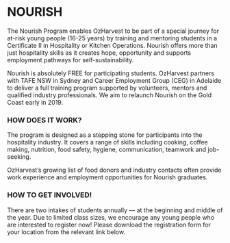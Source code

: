 # NOURISH

The Nourish Program enables OzHarvest to be part of a special journey for at-risk young people \(16-25 years\) by training and mentoring students in a Certificate II in Hospitality or Kitchen Operations. Nourish offers more than just hospitality skills as it creates hope, opportunity and supports employment pathways for self-sustainability.

Nourish is absolutely FREE for participating students. OzHarvest partners with TAFE NSW in Sydney and Career Employment Group \(CEG\) in Adelaide to deliver a full training program supported by volunteers, mentors and qualified industry professionals. We aim to relaunch Nourish on the Gold Coast early in 2019.

### HOW DOES IT WORK?

The program is designed as a stepping stone for participants into the hospitality industry. It covers a range of skills including cooking, coffee making, nutrition, food safety, hygiene, communication, teamwork and job-seeking.

OzHarvest’s growing list of food donors and industry contacts often provide work experience and employment opportunities for Nourish graduates.

### HOW TO GET INVOLVED!

There are two intakes of students annually — at the beginning and middle of the year. Due to limited class sizes, we encourage any young people who are interested to register now! Please download the registration form for your location from the relevant link below.


